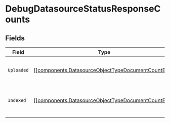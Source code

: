 # DebugDatasourceStatusResponseCounts


## Fields

| Field                                                                                                                    | Type                                                                                                                     | Required                                                                                                                 | Description                                                                                                              |
| ------------------------------------------------------------------------------------------------------------------------ | ------------------------------------------------------------------------------------------------------------------------ | ------------------------------------------------------------------------------------------------------------------------ | ------------------------------------------------------------------------------------------------------------------------ |
| `Uploaded`                                                                                                               | [][components.DatasourceObjectTypeDocumentCountEntry](../../models/components/datasourceobjecttypedocumentcountentry.md) | :heavy_minus_sign:                                                                                                       | A list of object types and corresponding upload counts                                                                   |
| `Indexed`                                                                                                                | [][components.DatasourceObjectTypeDocumentCountEntry](../../models/components/datasourceobjecttypedocumentcountentry.md) | :heavy_minus_sign:                                                                                                       | The number of documents indexed, grouped by objectType                                                                   |